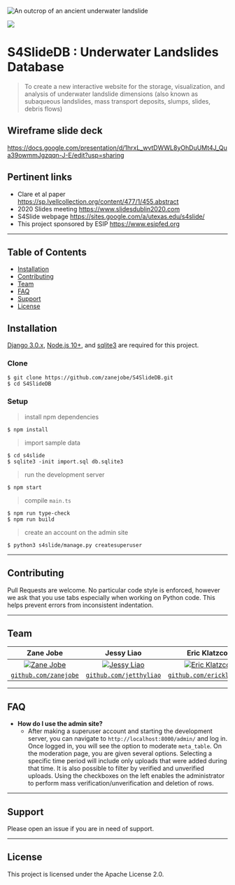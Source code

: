 <img src="https://offtheshelfedge.files.wordpress.com/2015/02/submarine-landslide-japan-yamamoto-1.jpg?w=300" title="Underwater Landslide" alt="An outcrop of an ancient underwater landslide"></a>

<img src="https://sites.google.com/a/utexas.edu/s4slide/_/rsrc/1427127385050/config/customLogo.gif?revision=10" ></a>

# S4SlideDB : Underwater Landslides Database

> To create a new interactive website for the storage, visualization, and analysis of underwater landslide dimensions (also known as subaqueous landslides, mass transport deposits, slumps, slides, debris flows)

## Wireframe slide deck
https://docs.google.com/presentation/d/1hrxL_wvtDWWL8yOhDuUMt4J_Qua39owmmJgzqqn-J-E/edit?usp=sharing

## Pertinent links
- Clare et al paper https://sp.lyellcollection.org/content/477/1/455.abstract
- 2020 Slides meeting https://www.slidesdublin2020.com
- S4Slide webpage https://sites.google.com/a/utexas.edu/s4slide/
- This project sponsored by ESIP https://www.esipfed.org

---

## Table of Contents
- [Installation](#installation)
- [Contributing](#contributing)
- [Team](#team)
- [FAQ](#faq)
- [Support](#support)
- [License](#license)

## Installation

[Django 3.0.x](https://www.djangoproject.com/download/), [Node.js 10+](https://nodejs.org/en/download/), and [sqlite3](https://www.sqlite.org/download.html) are required for this project.

### Clone

```
$ git clone https://github.com/zanejobe/S4SlideDB.git
$ cd S4SlideDB
```

### Setup

> install npm dependencies

`$ npm install`

> import sample data

```
$ cd s4slide
$ sqlite3 -init import.sql db.sqlite3
```

> run the development server

`$ npm start`

> compile `main.ts`

```
$ npm run type-check
$ npm run build
```

> create an account on the admin site

`$ python3 s4slide/manage.py createsuperuser`

---

## Contributing

Pull Requests are welcome. No particular code style is enforced, however we ask that you use tabs especially when working on Python code. This helps prevent errors from inconsistent indentation.

---

## Team

| **Zane Jobe**</a> | **Jessy Liao**</a> | **Eric Klatzco**</a> | **Vlad Muresan**</a> | **Lucas Kitaev**</a> | **Bryanna Gaede**</a> |
| :---: |:---:| :---:| :---:| :---:| :---:|
| [![Zane Jobe](https://avatars0.githubusercontent.com/u/37050801?s=200)](https://github.com/zanejobe)    | [![Jessy Liao](https://avatars0.githubusercontent.com/u/31642595?s=200)](https://github.com/jetthyliao) | [![Eric Klatzco](https://avatars3.githubusercontent.com/u/24947614?s=200)](https://github.com/ericklatzco)  | [![Vlad Muresan](https://avatars1.githubusercontent.com/u/54830371?s=200)](https://github.com/imstrobey)  | [![Lucas Kitaev](https://avatars3.githubusercontent.com/u/10089400?s=200)](https://github.com/bobsmith947)  | [![Bryanna Gaede](https://avatars3.githubusercontent.com/u/60149368?s=200)](https://github.com/BryannaGaede)  |
| <a href="https://github.com/zanejobe" target="_blank">`github.com/zanejobe`</a> | <a href="https://github.com/jetthyliao" target="_blank">`github.com/jetthyliao`</a> | <a href="https://github.com/ericklatzco" target="_blank">`github.com/ericklatzco`</a> | <a href="https://github.com/imstrobey" target="_blank">`github.com/imstrobey`</a> | <a href="https://github.com/bobsmith947" target="_blank">`github.com/bobsmith947`</a> | <a href="https://github.com/BryannaGaede" target="_blank">`github.com/BryannaGaede`</a> |

---

## FAQ

- **How do I use the admin site?**
	- After making a superuser account and starting the development server, you can navigate to `http://localhost:8000/admin/` and log in. Once logged in, you will see the option to moderate `meta_table`. On the moderation page, you are given several options. Selecting a specific time period will include only uploads that were added during that time. It is also possible to filter by verified and unverified uploads. Using the checkboxes on the left enables the administrator to perform mass verification/unverification and deletion of rows.

---

## Support

Please open an issue if you are in need of support.

---

## License

This project is licensed under the Apache License 2.0.
